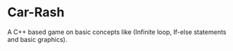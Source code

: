 # Car-Rash
A C++ based game on basic concepts like (Infinite loop, If-else statements and basic graphics).
